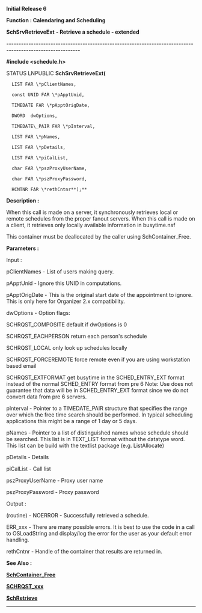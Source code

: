 




<!--
 /\* Font Definitions \*/
 @font-face
 {font-family:Helv;
 panose-1:2 11 6 4 2 2 2 3 2 4;}
@font-face
 {font-family:"Cambria Math";
 panose-1:2 4 5 3 5 4 6 3 2 4;}
 /\* Style Definitions \*/
 p.MsoNormal, li.MsoNormal, div.MsoNormal
 {margin-top:0cm;
 margin-right:0cm;
 margin-bottom:8.0pt;
 margin-left:0cm;
 line-height:107%;
 font-size:11.0pt;
 font-family:"Calibri",sans-serif;}
.MsoChpDefault
 {font-size:11.0pt;}
.MsoPapDefault
 {margin-bottom:8.0pt;
 line-height:107%;}
 /\* Page Definitions \*/
 @page WordSection1
 {size:612.0pt 792.0pt;
 margin:72.0pt 72.0pt 72.0pt 72.0pt;}
div.WordSection1
 {page:WordSection1;}
-->




**Initial Release 6**



**Function : Calendaring and
Scheduling**



**SchSrvRetrieveExt** **- Retrieve
a schedule - extended**


**----------------------------------------------------------------------------------------------------------**



**#include <schedule.h>**



STATUS
LNPUBLIC **SchSrvRetrieveExt(**  

      LIST FAR \*pClientNames,  

      const UNID FAR \*pApptUnid,  

      TIMEDATE FAR \*pApptOrigDate,  

      DWORD  dwOptions,  

      TIMEDATE\_PAIR FAR \*pInterval,  

      LIST FAR \*pNames,  

      LIST FAR \*pDetails,  

      LIST FAR \*piCalList,  

      char FAR \*pszProxyUserName,  

      char FAR \*pszProxyPassword,  

      HCNTNR FAR \*rethCntnr**);**



**Description :**



When this
call is made on a server, it synchronously retrieves local or remote schedules
from the proper fanout servers. When this call is made on a client, it
retrieves only locally available information in busytime.nsf


 


This
container must be deallocated by the caller using SchContainer\_Free.


 


**Parameters :**



Input :  

pClientNames  -  List of users making query.  

  

pApptUnid  -  Ignore this UNID in computations.  

  

pApptOrigDate  -  This is the original start date of the appointment to ignore.
This is only here for Organizer 2.x compatibility.  

  

dwOptions  -  Option flags:  

SCHRQST\_COMPOSITE          default if dwOptions is 0  

SCHRQST\_EACHPERSON       return each person's schedule  

SCHRQST\_LOCAL                  only look up schedules locally  

SCHRQST\_FORCEREMOTE force remote even if you are using workstation based email  

SCHRQST\_EXTFORMAT get busytime in the SCHED\_ENTRY\_EXT format instead of the
normal SCHED\_ENTRY format from pre 6 Note: Use does not guarantee that data
will be in SCHED\_ENTRY\_EXT format since we do not convert data from pre 6
servers.  

  

pInterval  -  Pointer to a TIMEDATE\_PAIR structure that specifies the range
over which the free time search should be performed. In typical scheduling
applications this might be a range of 1 day or 5 days.  

  

pNames  -  Pointer to a list of distinguished names whose schedule should be
searched. This list is in TEXT\_LIST format without the datatype word. This list
can be build with the textlist package (e.g. ListAllocate)  

  

pDetails  -  Details  

  

piCalList  -  Call list  

  

pszProxyUserName  -  Proxy user name  

  

pszProxyPassword  -  Proxy password  

  




Output :  

(routine)  -  NOERROR - Successfully retrieved a schedule.  

ERR\_xxx - There are many possible errors. It is best to use the code in a call
to OSLoadString and display/log the error for the user as your default error
handling.  

  

  

rethCntnr  -  Handle of the container that results are returned in.  

  




 **See Also :**


**[SchContainer\_Free](notes:///8525872100478C66/61FD4E9848264AD28525620B006BA8BD/1B1F99C51F7DAA688525635D006DEB1C)**


**[SCHRQST\_xxx](notes:///8525872100478C66/61FD4E9848264AD28525620B006BA8BD/619DE548C731AFEB8525635D00797CEC)**


**[SchRetrieve](SchRetrieve.md)**



----------------------------------------------------------------------------------------------------------


 





